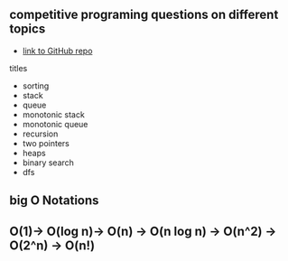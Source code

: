 
## competitive programing questions on different topics

- [link to GitHub repo](https://github.com/birukbelay/competitive-programming/tree/master/titles/)

titles
- sorting
- stack
- queue
- monotonic stack
- monotonic queue
- recursion
- two pointers
- heaps
- binary search
- dfs


## big O Notations
## O(1)-> O(log n)-> O(n) -> O(n log n) -> O(n^2) -> O(2^n) -> O(n!)